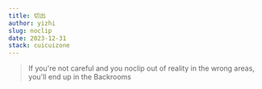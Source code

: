 ```yaml
---
title: 切出
author: yizhi
slug: noclip
date: 2023-12-31
stack: cuicuizone
---
```


> If you're not careful and you noclip out of reality in the wrong areas, you'll end up in the Backrooms
<br/>


<br/>